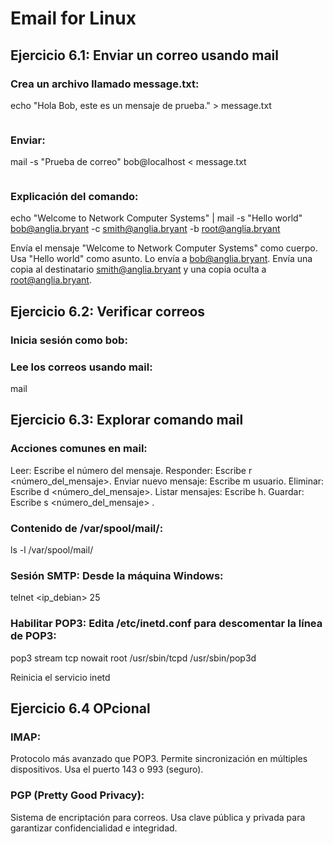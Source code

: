 # Email for Linux

## Ejercicio 6.1: Enviar un correo usando mail

### Crea un archivo llamado message.txt:

echo "Hola Bob, este es un mensaje de prueba." > message.txt

![]()

### Enviar:

mail -s "Prueba de correo" bob@localhost < message.txt

![]()

### Explicación del comando:

echo "Welcome to Network Computer Systems" | mail -s "Hello world" bob@anglia.bryant -c smith@anglia.bryant -b root@anglia.bryant

Envía el mensaje "Welcome to Network Computer Systems" como cuerpo.
Usa "Hello world" como asunto.
Lo envía a bob@anglia.bryant.
Envía una copia al destinatario smith@anglia.bryant y una copia oculta a root@anglia.bryant.

##  Ejercicio 6.2: Verificar correos 

### Inicia sesión como bob:

### Lee los correos usando mail:

mail


## Ejercicio 6.3: Explorar comando mail

### Acciones comunes en mail:

Leer: Escribe el número del mensaje.
Responder: Escribe r <número_del_mensaje>.
Enviar nuevo mensaje: Escribe m usuario.
Eliminar: Escribe d <número_del_mensaje>.
Listar mensajes: Escribe h.
Guardar: Escribe s <número_del_mensaje> <archivo>.

### Contenido de /var/spool/mail/:

ls -l /var/spool/mail/

### Sesión SMTP: Desde la máquina Windows:

telnet <ip_debian> 25

### Habilitar POP3: Edita /etc/inetd.conf para descomentar la línea de POP3:

pop3 stream tcp nowait root /usr/sbin/tcpd /usr/sbin/pop3d

Reinicia el servicio inetd


## Ejercicio 6.4 OPcional

### IMAP:

Protocolo más avanzado que POP3.
Permite sincronización en múltiples dispositivos.
Usa el puerto 143 o 993 (seguro).

### PGP (Pretty Good Privacy):

Sistema de encriptación para correos.
Usa clave pública y privada para garantizar confidencialidad e integridad.


